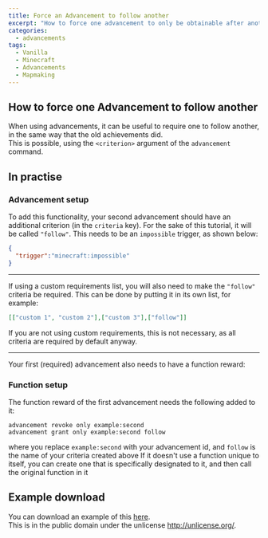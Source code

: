 ```yaml
---
title: Force an Advancement to follow another
excerpt: "How to force one advancement to only be obtainable after another already has been"
categories: 
  - advancements
tags:
  - Vanilla 
  - Minecraft
  - Advancements
  - Mapmaking
---
```

## How to force one Advancement to follow another  

When using advancements, it can be useful to require one to follow another, in the same way that the old achievements did.  
This is possible, using the `<criterion>` argument of the `advancement` command.
## In practise  
### Advancement setup
To add this functionality, your second advancement should have an additional criterion (in the `criteria` key). For the sake of this tutorial, it will be called `"follow"`. This needs to be an `impossible` trigger, as shown below:
```json
{
  "trigger":"minecraft:impossible"
}
```
----------
If using a custom requirements list, you will also need to make the `"follow"` criteria be required. This can be done by putting it in its own list, for example:
```json
[["custom 1", "custom 2"],["custom 3"],["follow"]]
```
If you are not using custom requirements, this is not necessary, as all criteria are required by default anyway.   

----------
Your first (required) advancement also needs to have a function reward:
### Function setup
The function reward of the first advancement needs the following added to it:  
```
advancement revoke only example:second
advancement grant only example:second follow 
```
where you replace `example:second` with your advancement id, and `follow` is the name of your criteria created above
If it doesn't use a function unique to itself, you can create one that is specifically designated to it, and then call the original function in it
## Example download
You can download an example of this <a href="/post_assets/force_advancement_order/downloads/example.zip" download="Advancement_order_example">here</a>.  
This is in the public domain under the unlicense <http://unlicense.org/>.